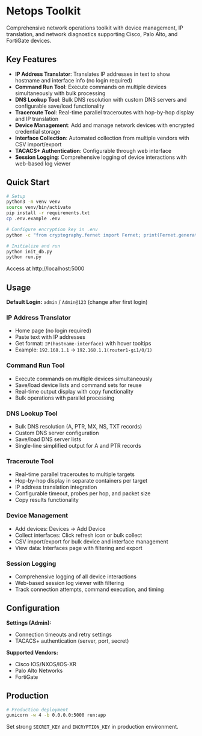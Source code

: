 # Netops Toolkit

Comprehensive network operations toolkit with device management, IP translation, and network diagnostics supporting Cisco, Palo Alto, and FortiGate devices.

## Key Features

- **IP Address Translator**: Translates IP addresses in text to show hostname and interface info (no login required)
- **Command Run Tool**: Execute commands on multiple devices simultaneously with bulk processing
- **DNS Lookup Tool**: Bulk DNS resolution with custom DNS servers and configurable save/load functionality
- **Traceroute Tool**: Real-time parallel traceroutes with hop-by-hop display and IP translation
- **Device Management**: Add and manage network devices with encrypted credential storage
- **Interface Collection**: Automated collection from multiple vendors with CSV import/export
- **TACACS+ Authentication**: Configurable through web interface
- **Session Logging**: Comprehensive logging of device interactions with web-based log viewer

## Quick Start

```bash
# Setup
python3 -m venv venv
source venv/bin/activate
pip install -r requirements.txt
cp .env.example .env

# Configure encryption key in .env
python -c "from cryptography.fernet import Fernet; print(Fernet.generate_key().decode())"

# Initialize and run
python init_db.py
python run.py
```

Access at http://localhost:5000

## Usage

**Default Login:** `admin` / `Admin@123` (change after first login)

### IP Address Translator
- Home page (no login required)
- Paste text with IP addresses
- Get format: `IP(hostname-interface)` with hover tooltips
- Example: `192.168.1.1` → `192.168.1.1(router1-gi1/0/1)`

### Command Run Tool
- Execute commands on multiple devices simultaneously
- Save/load device lists and command sets for reuse
- Real-time output display with copy functionality
- Bulk operations with parallel processing

### DNS Lookup Tool
- Bulk DNS resolution (A, PTR, MX, NS, TXT records)
- Custom DNS server configuration
- Save/load DNS server lists
- Single-line simplified output for A and PTR records

### Traceroute Tool
- Real-time parallel traceroutes to multiple targets
- Hop-by-hop display in separate containers per target
- IP address translation integration
- Configurable timeout, probes per hop, and packet size
- Copy results functionality

### Device Management
- Add devices: Devices → Add Device
- Collect interfaces: Click refresh icon or bulk collect
- CSV import/export for bulk device and interface management
- View data: Interfaces page with filtering and export

### Session Logging
- Comprehensive logging of all device interactions
- Web-based session log viewer with filtering
- Track connection attempts, command execution, and timing

## Configuration

**Settings (Admin):**
- Connection timeouts and retry settings
- TACACS+ authentication (server, port, secret)

**Supported Vendors:**
- Cisco IOS/NXOS/IOS-XR
- Palo Alto Networks
- FortiGate

## Production

```bash
# Production deployment
gunicorn -w 4 -b 0.0.0.0:5000 run:app
```

Set strong `SECRET_KEY` and `ENCRYPTION_KEY` in production environment.